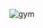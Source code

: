 ![gym](https://github.com/bk408/fitness-exercise-app/assets/116827830/8adb03ce-7334-4751-886d-18e8b0609b0e)




